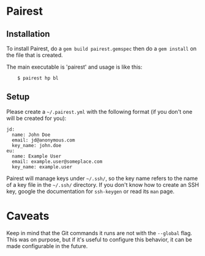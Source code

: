 # Pairest

## Installation
To install Pairest, do a ```gem build pairest.gemspec``` then do a ```gem install``` on the file that is created.

The main executable is 'pairest' and usage is like this:
```
    $ pairest hp bl
```

## Setup
Please create a ```~/.pairest.yml``` with the following format (if you don't one will be created for you):
```
jd:
  name: John Doe
  email: jd@anonymous.com
  key_name: john.doe
eu:
  name: Example User
  email: example.user@someplace.com
  key_name: example.user

```

Pairest will manage keys under ```~/.ssh/```, so the key name refers to the name of a key file in the ```~/.ssh/``` directory. If you don't know how to create an SSH key, google the documentation for ```ssh-keygen``` or read its ```man``` page.

# Caveats
Keep in mind that the Git commands it runs are not with the ```--global``` flag. This was on purpose, but if it's useful to configure this behavior, it can be made configurable in the future.
